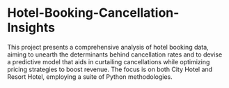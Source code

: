 # Hotel-Booking-Cancellation-Insights
This project presents a comprehensive analysis of hotel booking data, aiming to unearth the determinants behind cancellation rates and to devise a predictive model that aids in curtailing cancellations while optimizing pricing strategies to boost revenue. The focus is on both City Hotel and Resort Hotel, employing a suite of Python methodologies.
